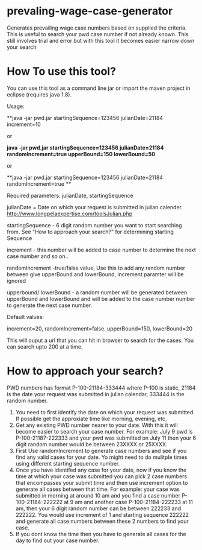 # prevaling-wage-case-generator
Generates prevailing wage case numbers based on supplied the criteria. This is useful to search your pwd case number if not already known. This still involves trial and error but with this tool it becomes easier narrow down your search

# How To use this tool?
You can use this tool as a command line jar or  import the maven project in eclipse (requires java 1.8).

Usage: 

**java -jar pwd.jar startingSequence=123456 julianDate=21184 increment=10

or

**java -jar pwd.jar startingSequence=123456 julianDate=21184 randomIncrement=true upperBound=150 lowerBound=50**

or

**java -jar pwd.jar startingSequence=123456 julianDate=21184  randomIncrement=true **

Required parameters:  julianDate, startingSequence

julianDate =  Date on which your request is submitted in julian calender.  http://www.longpelaexpertise.com/toolsJulian.php

startingSequence -  6 digit random number you want to start searching from. See "How to approach your search?" for determining starting Sequence

increment -  this number will be added to case number to determine the next case number and so on..

randomIncrement -true/false value,   Use this to add any random number between give upperBound and lowerBound, increment paramter will be ignored

upperbound/ lowerBound -  a random number will be generated between upperBound and lowerBound and will be added to the case number number to generate the next case number.


Default values:

  increment=20,
  randomIncrement=false.
  upperBound=150,
  lowerBound=20
  
  This will ouput a url that you can hit in browser to search for the cases. You can search upto 200 at a time.
  
  # How to approach your search?
  
  PWD numbers has format P-100-21184-333444 where P-100 is static,  21184 is the date your request was submitted in julian calendar, 333444 is the random number.
  1. You need to first identify the date on which your request was submitted. If possible get the approxiate time like morning, evening, etc.
  2. Get any existing PWD number nearer to your date. With this it will become easier to search your case number. For example: July 9 pwd is P-100-21187-222333 and your pwd was submitted on July 11 then your 6 digit random number would be between 23XXXX or 25XXXX.  
  3. First Use randomIncrement to generate case numbers and see if you find any valid cases for your date. Yo might need to do mulitple times using different starting sequence number.
  4. Once you have identifed any case for your date, now if you know the time at which your case was submitted you can pick 2 case numbers that encompasses your submit time and then use increment option to generate all cases between that time. For example:  your case was submitted in morning at around 10 am and you find a case number P-100-21184-222222 at 9 am and another case P-100-21184-222233 at 11 am, then your 6 digit random number can be between 222233 and 222222. You would use increment of 1 and starting sequence 222222 and generate all case numbers between these 2 numbers to find your case.
  5. If you dont know the time then you have to generate all cases for the day to find out your case number.
  
  
